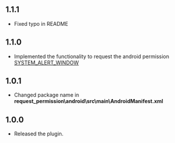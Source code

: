 ## 1.1.1

- Fixed typo in README

## 1.1.0

- Implemented the functionality to request the android permission [SYSTEM_ALERT_WINDOW](https://developer.android.com/reference/android/Manifest.permission#SYSTEM_ALERT_WINDOW)

## 1.0.1

- Changed package name in **request_permission\android\src\main\AndroidManifest.xml**

## 1.0.0

- Released the plugin.
